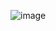 ![image](https://github.com/BintiSholikhah/PROJECT-JASAKIRIM-RESPONSI-PWEB/assets/101707862/443f2b96-49c8-43ea-b6b9-cdcc2e8d331d)
